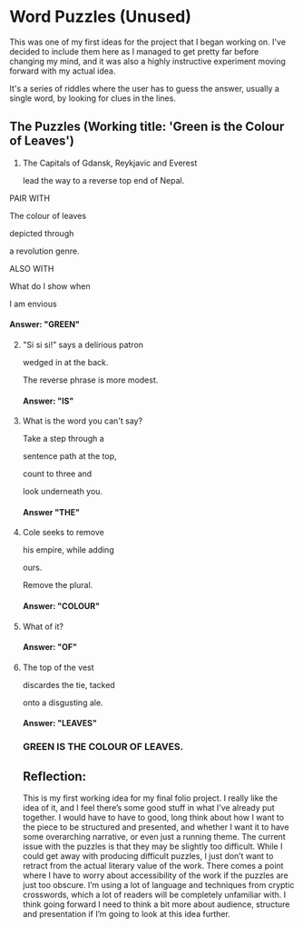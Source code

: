 # Word Puzzles (Unused)

This was one of my first ideas for the project that I began working on. I've decided to include them here as I managed to get pretty far before changing my mind, and it was also a highly instructive experiment moving forward with my actual idea. 

It's a series of riddles where the user has to guess the answer, usually a single word, by looking for clues in the lines. 

## The Puzzles (Working title: 'Green is the Colour of Leaves')

1. 
   The Capitals of Gdansk, Reykjavic and Everest
   
   lead the way to a reverse top end of Nepal. 
   
   
PAIR WITH


   The colour of leaves
  
   depicted through 
   
   a revolution genre. 
   
   
ALSO WITH


   What do I show when
   
   I am envious
   
   #### Answer: "GREEN"
   
   
2. 
   "Si si si!" says a delirious patron
   
   wedged in at the back. 
   
   The reverse phrase is more modest. 
   
   #### Answer: "IS"
   
   
3. 
   What is the word you can't say?
   
   Take a step through a
  
   sentence path at the top, 
   
   count to three and 
   
   look underneath you. 
   
   #### Answer "THE"
   
   
4. 
   Cole seeks to remove
   
   his empire, while adding
   
   ours. 
   
   Remove the plural. 
   
   #### Answer: "COLOUR"
   
5. 
   What of it?
   
   #### Answer: "OF"
   
6. 
   The top of the vest
   
   discardes the tie, tacked
   
   onto a disgusting ale. 
   
   #### Answer: "LEAVES"
   
   
   ### GREEN IS THE COLOUR OF LEAVES. 
   
   ## Reflection: 
   This is my first working idea for my final folio project. I really like the idea of it, and I feel there’s some good stuff in what I’ve already put together. I would have to have to good, long think about how I want to the piece to be structured and presented, and whether I want it to have some overarching narrative, or even just a running theme. The current issue with the puzzles is that they may be slightly too difficult. While I could get away with producing difficult puzzles, I just don’t want to retract from the actual literary value of the work. There comes a point where I have to worry about accessibility of the work if the puzzles are just too obscure. I’m using a lot of language and techniques from cryptic crosswords, which a lot of readers will be completely unfamiliar with. 
I think going forward I need to think a bit more about audience, structure and presentation if I’m going to look at this idea further. 

   
